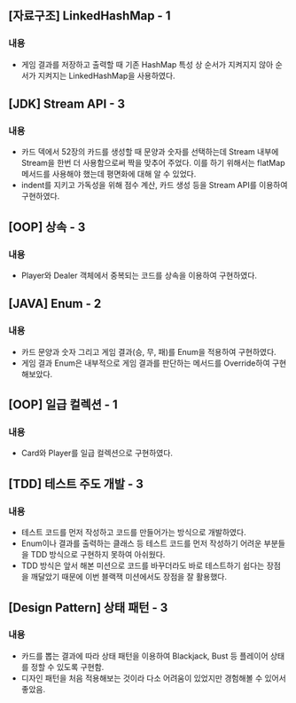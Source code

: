 ## [자료구조] LinkedHashMap - 1
### 내용
- 게임 결과를 저장하고 출력할 때 기존 HashMap 특성 상 순서가 지켜지지 않아 순서가 지켜지는 LinkedHashMap을 사용하였다.

## [JDK] Stream API - 3
### 내용
- 카드 덱에서 52장의 카드를 생성할 때 문양과 숫자를 선택하는데 Stream 내부에 Stream을 한번 더 사용함으로써 짝을 맞추어 주었다. 이를 하기 위해서는 flatMap 메서드를 사용해야 했는데 평면화에 대해 알 수 있었다.
- indent를 지키고 가독성을 위해 점수 계산, 카드 생성 등을 Stream API를 이용하여 구현하였다.
  
## [OOP] 상속 - 3
### 내용
- Player와 Dealer 객체에서 중복되는 코드를 상속을 이용하여 구현하였다.
  
## [JAVA] Enum - 2
### 내용
- 카드 문양과 숫자 그리고 게임 결과(승, 무, 패)를 Enum을 적용하여 구현하였다.
- 게임 결과 Enum은 내부적으로 게임 결과를 판단하는 메서드를 Override하여 구현해보았다.
  
## [OOP] 일급 컬렉션 - 1
### 내용
- Card와 Player를 일급 컬렉션으로 구현하였다.
  
## [TDD] 테스트 주도 개발 - 3
### 내용
- 테스트 코드를 먼저 작성하고 코드를 만들어가는 방식으로 개발하였다.
- Enum이나 결과를 출력하는 클래스 등 테스트 코드를 먼저 작성하기 어려운 부분들을 TDD 방식으로 구현하지 못하여 아쉬웠다.
- TDD 방식은 앞서 해본 미션으로 코드를 바꾸더라도 바로 테스트하기 쉽다는 장점을 깨달았기 때문에 이번 블랙잭 미션에서도 장점을 잘 활용했다.

## [Design Pattern] 상태 패턴 - 3
### 내용
- 카드를 뽑는 결과에 따라 상태 패턴을 이용하여 Blackjack, Bust 등 플레이어 상태를 정할 수 있도록 구현함.
- 디자인 패턴을 처음 적용해보는 것이라 다소 어려움이 있었지만 경험해볼 수 있어서 좋았음.